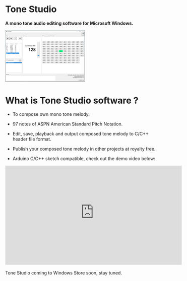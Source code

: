 # Tone Studio
**A mono tone audio editing software for Microsoft Windows.**

<img src="https://github.com/rickygai/tonestudio/blob/main/images/ToneStudio.png" width=50% height=50%>

# What is Tone Studio software ?
- To compose own mono tone melody.

- 97 notes of ASPN American Standard Pitch Notation.

- Edit, save, playback and output composed tone melody to C/C++ header file format.

- Publish your composed tone melody in other projects at royalty free.

- Arduino C/C++ sketch compatible, check out the demo video below:

<iframe id="video" width="560" height="315" src="https://user-images.githubusercontent.com/15626855/119219275-3e5f3180-bb17-11eb-868d-94540c1305c7.mp4
" frameborder="0" allow="autoplay; encrypted-media" allowfullscreen=""></iframe>
  
Tone Studio coming to Windows Store soon, stay tuned.
<br><br/>
